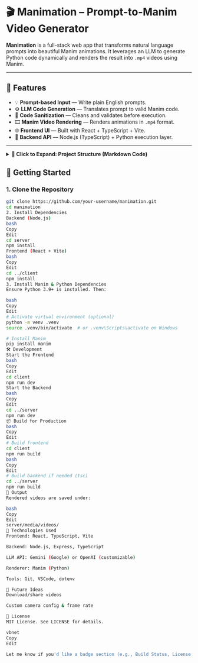 # 🎬 Manimation – Prompt-to-Manim Video Generator

**Manimation** is a full-stack web app that transforms natural language prompts into beautiful Manim animations. It leverages an LLM to generate Python code dynamically and renders the result into `.mp4` videos using Manim.

---

## 🧠 Features

- 💡 **Prompt-based Input** — Write plain English prompts.
- ⚙️ **LLM Code Generation** — Translates prompt to valid Manim code.
- 🧼 **Code Sanitization** — Cleans and validates before execution.
- 🎞️ **Manim Video Rendering** — Renders animations in `.mp4` format.
- 🌐 **Frontend UI** — Built with React + TypeScript + Vite.
- 🧪 **Backend API** — Node.js (TypeScript) + Python execution layer.

---

<details> <summary><strong>📁 Click to Expand: Project Structure (Markdown Code)</strong></summary>
markdown
Copy
Edit
## 📁 Project Structure

manimation/
├── client/ # Frontend (React + Vite)
│ └── src/
│ ├── assets/ # Static assets & styles
│ ├── App.tsx # Main UI logic
│ ├── main.tsx # React DOM mounting
│ ├── theme.ts # Theme config
│ └── ... # Other components and utilities
│
├── server/ # Backend (Node.js + TypeScript)
│ ├── services/ # Core logic
│ │ ├── gemini.ts # LLM integration
│ │ ├── list_models.ts # Model listing
│ │ └── manim_generator.py # Python script to render Manim video
│ ├── media/ # Rendered Manim video output
│ │ └── videos/ # .mp4 files
│ ├── index.ts # API entry point
│ └── ... # TypeScript configs & env
│
├── .env # Environment configuration
├── README.md # Project documentation
└── node_modules/, .gitignore, etc.

Copy
Edit
</details>

## 🚀 Getting Started

### 1. Clone the Repository

```bash
git clone https://github.com/your-username/manimation.git
cd manimation
2. Install Dependencies
Backend (Node.js)
bash
Copy
Edit
cd server
npm install
Frontend (React + Vite)
bash
Copy
Edit
cd ../client
npm install
3. Install Manim & Python Dependencies
Ensure Python 3.9+ is installed. Then:

bash
Copy
Edit
# Activate virtual environment (optional)
python -m venv .venv
source .venv/bin/activate  # or .venv\Scripts\activate on Windows

# Install Manim
pip install manim
🛠️ Development
Start the Frontend
bash
Copy
Edit
cd client
npm run dev
Start the Backend
bash
Copy
Edit
cd ../server
npm run dev
📦 Build for Production
bash
Copy
Edit
# Build frontend
cd client
npm run build
bash
Copy
Edit
# Build backend if needed (tsc)
cd ../server
npm run build
📂 Output
Rendered videos are saved under:

bash
Copy
Edit
server/media/videos/
🧪 Technologies Used
Frontend: React, TypeScript, Vite

Backend: Node.js, Express, TypeScript

LLM API: Gemini (Google) or OpenAI (customizable)

Renderer: Manim (Python)

Tools: Git, VSCode, dotenv

🧠 Future Ideas
Download/share videos

Custom camera config & frame rate

📜 License
MIT License. See LICENSE for details.

vbnet
Copy
Edit

Let me know if you'd like a badge section (e.g., Build Status, License, etc.) or deployment instruc
